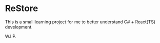 # ReStore

This is a small learning project for me to better understand C# + React(TS) development.

W.I.P.

